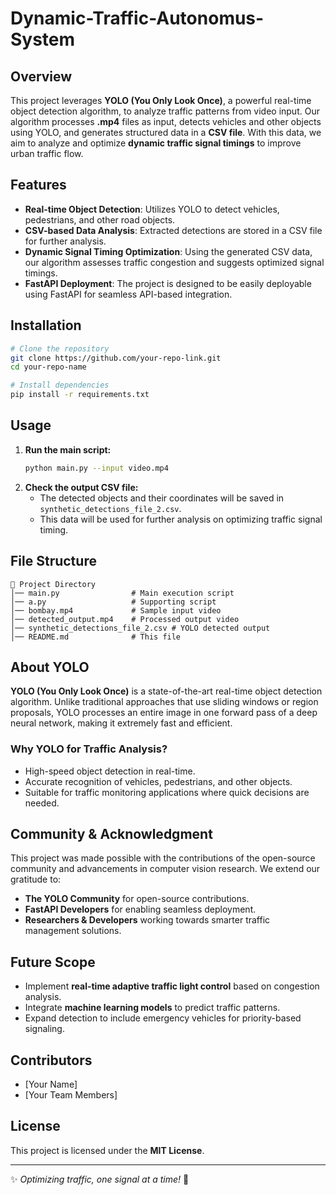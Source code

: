 # Dynamic-Traffic-Autonomus-System

## Overview
This project leverages **YOLO (You Only Look Once)**, a powerful real-time object detection algorithm, to analyze traffic patterns from video input. Our algorithm processes **.mp4** files as input, detects vehicles and other objects using YOLO, and generates structured data in a **CSV file**. With this data, we aim to analyze and optimize **dynamic traffic signal timings** to improve urban traffic flow.

## Features
- **Real-time Object Detection**: Utilizes YOLO to detect vehicles, pedestrians, and other road objects.
- **CSV-based Data Analysis**: Extracted detections are stored in a CSV file for further analysis.
- **Dynamic Signal Timing Optimization**: Using the generated CSV data, our algorithm assesses traffic congestion and suggests optimized signal timings.
- **FastAPI Deployment**: The project is designed to be easily deployable using FastAPI for seamless API-based integration.

## Installation
```bash
# Clone the repository
git clone https://github.com/your-repo-link.git
cd your-repo-name

# Install dependencies
pip install -r requirements.txt
```

## Usage
1. **Run the main script:**
   ```bash
   python main.py --input video.mp4
   ```
2. **Check the output CSV file:**
   - The detected objects and their coordinates will be saved in `synthetic_detections_file_2.csv`.
   - This data will be used for further analysis on optimizing traffic signal timing.

## File Structure
```
📂 Project Directory
│── main.py                # Main execution script
│── a.py                   # Supporting script
│── bombay.mp4             # Sample input video
│── detected_output.mp4    # Processed output video
│── synthetic_detections_file_2.csv # YOLO detected output
│── README.md              # This file
```

## About YOLO
**YOLO (You Only Look Once)** is a state-of-the-art real-time object detection algorithm. Unlike traditional approaches that use sliding windows or region proposals, YOLO processes an entire image in one forward pass of a deep neural network, making it extremely fast and efficient.

### Why YOLO for Traffic Analysis?
- High-speed object detection in real-time.
- Accurate recognition of vehicles, pedestrians, and other objects.
- Suitable for traffic monitoring applications where quick decisions are needed.

## Community & Acknowledgment
This project was made possible with the contributions of the open-source community and advancements in computer vision research. We extend our gratitude to:
- **The YOLO Community** for open-source contributions.
- **FastAPI Developers** for enabling seamless deployment.
- **Researchers & Developers** working towards smarter traffic management solutions.

## Future Scope
- Implement **real-time adaptive traffic light control** based on congestion analysis.
- Integrate **machine learning models** to predict traffic patterns.
- Expand detection to include emergency vehicles for priority-based signaling.

## Contributors
- [Your Name]
- [Your Team Members]

## License
This project is licensed under the **MIT License**.

---
✨ *Optimizing traffic, one signal at a time!* 🚦

